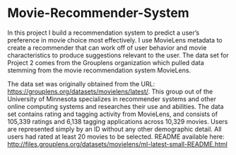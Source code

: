 # Movie-Recommender-System

In this project I build a recommendation system to predict a user’s preference in movie choice most effectively. I use MovieLens metadata to create a recommender that can work off of user behavior and movie characteristics to produce suggestions relevant to the user. The data set for Project 2 comes from the Grouplens organization which pulled data stemming from the movie recommendation system MovieLens.

The data set was originally obtained from the URL: https://grouplens.org/datasets/movielens/latest/. This group out of the University of Minnesota specializes in recommender systems and other online computing systems and researches their use and abilities. The data set contains rating and tagging activity from MovieLens, and consists of 105,339 ratings and 6,138 tagging applications across 10,329 movies. Users are represented simply by an ID without any other demographic detail. All users had rated at least 20 movies to be selected. README available here: http://files.grouplens.org/datasets/movielens/ml-latest-small-README.html

